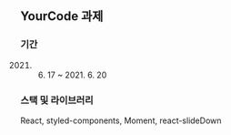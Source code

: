 ## YourCode 과제

### 기간
2021. 6. 17 ~ 2021. 6. 20

### 스택 및 라이브러리
React, styled-components, Moment, react-slideDown
